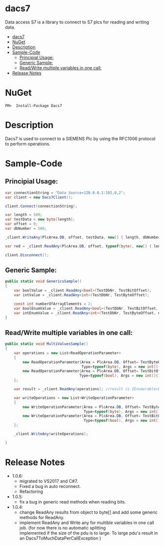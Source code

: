 # dacs7

Data access S7 is a library to connect to S7 plcs for reading and writing data.

<!-- TOC -->

- [dacs7](#dacs7)
- [NuGet](#nuget)
- [Description](#description)
- [Sample-Code](#sample-code)
	- [Principial Usage:](#principial-usage)
	- [Generic Sample:](#generic-sample)
	- [Read/Write multiple variables in one call:](#readwrite-multiple-variables-in-one-call)
- [Release Notes](#release-notes)

<!-- /TOC -->


# NuGet
    PM>  Install-Package Dacs7

# Description


Dacs7 is used to connect to a SIEMENS Plc by using the RFC1006 protocol to perform operations.

# Sample-Code


## Principial Usage:

```cs
var connectionString = "Data Source=128.0.0.1:102,0,2";
var client = new Dacs7Client();

client.Connect(connectionString);

var length = 500;
var testData = new byte[length];
var offset = 0;
var dbNumber = 560;

_client.WriteAny(PlcArea.DB, offset, testData, new[] { length, dbNumber });

var red = _client.ReadAny(PlcArea.DB, offset, typeof(byte), new[] { length, dbNumber }) as byte[];

client.Disconnect();
```


## Generic Sample:

```cs
public static void GenericsSample()
{
    var boolValue = _client.ReadAny<bool>(TestDbNr, TestBitOffset);
    var intValue = _client.ReadAny<int>(TestDbNr, TestByteOffset);

    const int numberOfArrayElements = 2;
    var boolEnumValue = _client.ReadAny<bool>(TestDbNr, TestBitOffset, numberOfArrayElements);
    var intEnumValue = _client.ReadAny<int>(TestDbNr, TestByteOffset, numberOfArrayElements);
}
```

## Read/Write multiple variables in one call:

```cs
public static void MultiValuesSample()
{
    var operations = new List<ReadOperationParameter>
    {
        new ReadOperationParameter{Area = PlcArea.DB, Offset= TestByteOffset, 
                                   Type=typeof(byte), Args = new int[]{1, TestDbNr}},
        new ReadOperationParameter{Area = PlcArea.DB, Offset= TestBitOffset, 
                                  Type=typeof(bool), Args = new int[]{1, TestDbNr}}
    };

    var result = _client.ReadAny(operations); //result is IEnumerable<byte[]>

    var writeOperations = new List<WriteOperationParameter>
    {
        new WriteOperationParameter{Area = PlcArea.DB, Offset= TestByteOffset, 
                                    Type=typeof(byte), Args = new int[]{1, TestDbNr}, Data = (byte)0x05},
        new WriteOperationParameter{Area = PlcArea.DB, Offset= TestBitOffset, 
                                    Type=typeof(bool), Args = new int[]{1, TestDbNr}, Data = true}
    };

    _client.WriteAny(writeOperations);

}
```


# Release Notes
* 1.0.6:
    * migrated to VS2017 and C#7.
    * Fixed a bug in auto reconnect.
    * Refactoring
* 1.0.5:
    * fix a bug in generic read methods when reading bits.
* 1.0.4:  
    * change ReadAny results from object to byte[] and add some generic methods for ReadAny.
    * implement ReadAny and Write any for multible variables in one call job. (for now there is no automatic splitting        
     implemented if the size of the pdu is to large. To large pdu's result in an Dacs7ToMuchDataPerCallException )
